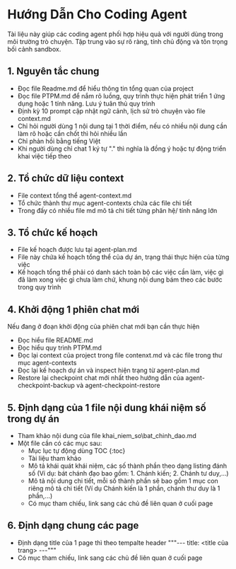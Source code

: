 # Hướng Dẫn Cho Coding Agent

Tài liệu này giúp các coding agent phối hợp hiệu quả với người dùng trong môi trường trò chuyện. Tập trung vào sự rõ ràng, tính chủ động và tôn trọng bối cảnh sandbox.

## 1. Nguyên tắc chung
- Đọc file Readme.md để hiểu thông tin tổng quan của project
- Đọc file PTPM.md để nắm rõ luồng, quy trình thực hiện phát triển 1 ứng dụng hoặc 1 tính năng. Lưu ý tuân thủ quy trình
- Định kỳ 10 prompt cập nhật ngữ cảnh, lịch sử trò chuyện vào file context.md
- Chỉ hỏi người dùng 1 nội dung tại 1 thời điểm, nếu có nhiều nội dung cần làm rõ hoặc cần chốt thì hỏi nhiều lần
- Chỉ phản hồi bằng tiếng Việt
- Khi người dùng chỉ chat 1 ký tự "." thì nghĩa là đồng ý hoặc tự động triển khai việc tiếp theo

## 2. Tổ chức dữ liệu context
- File context tổng thể agent-context.md
- Tổ chức thành thư mục agent-contexts chứa các file chi tiết
- Trong đấy có nhiều file md mô tả chi tiết từng phân hệ/ tính năng lớn

## 3. Tổ chức kế hoạch
- File kế hoạch được lưu tại agent-plan.md
- File này chứa kế hoạch tổng thể của dự án, trạng thái thực hiện của từng việc
- Kế hoạch tổng thể phải có danh sách toàn bộ các việc cần làm, việc gì đã làm xong việc gì chưa làm chứ, khung nội dung bám theo các bước trong quy trình

## 4. Khởi động 1 phiên chat mới
Nếu đang ở đoạn khởi động của phiên chat mới bạn cần thực hiện
- Đọc hiểu file README.md
- Đọc hiểu quy trình PTPM.md
- Đọc lại context của project trong file contenxt.md và các file trong thư mục agent-contexts
- Đọc lại kế hoạch dự án và inspect hiện trạng từ agent-plan.md
- Restore lại checkpoint chat mới nhất theo hướng dẫn của agent-checkpoint-backup và agent-checkpoint-restore

## 5. Định dạng của 1 file nội dung khái niệm số trong dự án
- Tham khảo nội dung của file khai_niem_so\bat_chinh_dao.md
- Một file cần có các mục sau:
  - Mục lục tự động dùng TOC {:toc}
  - Tài liệu tham khảo
  - Mô tả khái quát khái niệm, các số thành phần theo dạng listing đánh số (Ví dụ: bát chánh đạo bao gồm: 1. Chánh kiến; 2. Chánh tư duy,...)
  - Mô tả nội dung chi tiết, mỗi số thành phần sẽ bao gồm 1 mục con riêng mô tả chi tiết (Ví dụ Chánh kiến là 1 phần, chánh thư duy là 1 phần,...)
  - Có mục tham chiếu, link sang các chủ đề liên quan ở cuối page

## 6. Định dạng chung các page
- Định dạng title của 1 page thì theo tempalte header """---
title: <title của trang>
---"""
- Có mục tham chiếu, link sang các chủ đề liên quan ở cuối page
